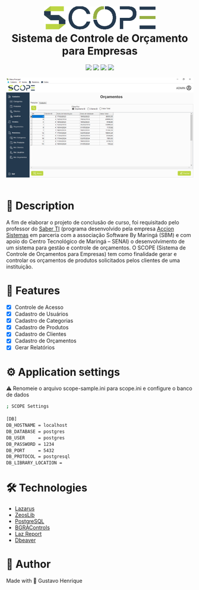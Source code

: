 <h1 align="center">
    <img src="github-assets/scope-logo-final.png" width="300"/>
    <br>
    Sistema de Controle de Orçamento para Empresas
</h1>



<div align="center">
    <img src="https://img.shields.io/github/languages/top/gustavohps10/scope-lazarus?color=BBD540"/>
    <img src="https://img.shields.io/github/commit-activity/w/Gustavohps10/scope-lazarus?color=BBD540"/>
    <img src="https://img.shields.io/github/created-at/gustavohps10/scope-lazarus?color=24394E"/>
    <img src="https://img.shields.io/github/license/gustavohps10/scope-lazarus?color=24394E"/>
</div>

<div align="center">
    <br>
    <img src="github-assets/sample.png" />
</div>
<br>

# :page_with_curl: Description
<p>
A fim de elaborar o projeto de conclusão de curso, foi requisitado pelo professor do <a target="_blank" href="https://www.softwarebymaringa.com.br/realizacao/235/saber_ti.html">Saber TI</a> (programa desenvolvido pela empresa <a target="_blank" href="https://accion.com.br/">Accion Sistemas</a> em parceria com a associação Software By Maringá (SBM) e com apoio do Centro Tecnológico de Maringá – SENAI) o desenvolvimento de um sistema para gestão e controle de orçamentos.
	O SCOPE (Sistema de Controle de Orçamentos para Empresas) tem como finalidade gerar e controlar os orçamentos de produtos solicitados pelos clientes de uma instituição. 
</p>

# :game_die: Features
- [x] Controle de Acesso
- [x] Cadastro de Usuários
- [x] Cadastro de Categorias
- [x] Cadastro de Produtos
- [x] Cadastro de Clientes
- [x] Cadastro de Orçamentos
- [x] Gerar Relatórios 

# :gear: Application settings
⚠️ Renomeie o arquivo scope-sample.ini para scope.ini e configure o banco de dados
```bash
; SCOPE Settings

[DB]
DB_HOSTNAME = localhost
DB_DATABASE = postgres
DB_USER     = postgres
DB_PASSWORD = 1234
DB_PORT     = 5432
DB_PROTOCOL = postgresql
DB_LIBRARY_LOCATION =
```

# :hammer_and_wrench: Technologies
- [Lazarus](https://www.lazarus-ide.org/)
- [ZeosLib](https://zeoslib.sourceforge.io/)
- [PostgreSQL](https://www.postgresql.org/)
- [BGRAControls](https://github.com/bgrabitmap/bgracontrols/)
- [Laz Report](https://wiki.freepascal.org/LazReport_Tutorial)
- [Dbeaver](https://dbeaver.io/)

# :adult: Author
Made with 💜 Gustavo Henrique
